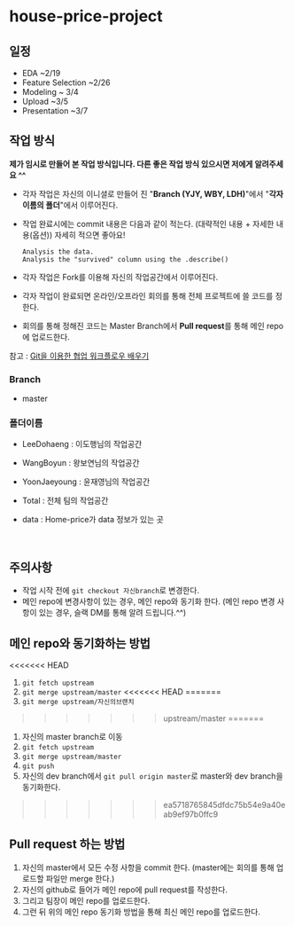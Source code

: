 # house-price-project

## 일정

- EDA ~2/19
- Feature Selection ~2/26
- Modeling ~ 3/4
- Upload ~3/5
- Presentation ~3/7




## 작업 방식

**제가 임시로 만들어 본 작업 방식입니다. 다른 좋은 작업 방식 있으시면 저에게 알려주세요 ^^**



- 각자 작업은 자신의 이니셜로 만들어 진 "**Branch (YJY, WBY, LDH)**"에서 "**각자 이름의 폴더**"에서  이루어진다.

- 작업 완료시에는 commit 내용은 다음과 같이 적는다. (대략적인 내용 + 자세한 내용(옵션)) 자세히 적으면 좋아요!

  ```
  Analysis the data.
  Analysis the "survived" column using the .describe()

  ```

- 각자 작업은 Fork를 이용해 자신의 작업공간에서 이루어진다. 



- 각자 작업이 완료되면 온라인/오프라인 회의를 통해 전체 프로젝트에 쓸 코드를 정한다.
- 회의를 통해 정해진 코드는 Master Branch에서 **Pull request**를 통해 메인 repo에 업로드한다. 


참고 : [Git을 이용한 협업 워크플로우 배우기](http://blog.appkr.kr/learn-n-think/comparing-workflows/)




### Branch

- master



### 폴더이름

- LeeDohaeng : 이도행님의 작업공간

- WangBoyun : 왕보연님의 작업공간

- YoonJaeyoung : 윤재영님의 작업공간

- Total : 전체 팀의 작업공간

- data : Home-price가 data 정보가 있는 곳

  ​

## 주의사항

- 작업 시작 전에 `git checkout 자신branch`로 변경한다.
- 메인 repo에 변경사항이 있는 경우, 메인 repo와 동기화 한다. (메인 repo 변경 사항이 있는 경우, 슬랙  DM를 통해 알려 드립니다.^^)




## 메인 repo와 동기화하는 방법

<<<<<<< HEAD
1. `git fetch upstream`
2. `git merge upstream/master`
<<<<<<< HEAD
=======
3. `git merge upstream/자신의브랜치`
>>>>>>> upstream/master
=======
1. 자신의 master branch로 이동
2. `git fetch upstream`
3. `git merge upstream/master`
4. `git push`
5. 자신의 dev branch에서 `git pull origin master`로 master와 dev branch을 동기화한다.
>>>>>>> ea5718765845dfdc75b54e9a40eab9ef97b0ffc9




## Pull request 하는 방법

1. 자신의 master에서 모든 수정 사항을 commit 한다. (master에는 회의를 통해 업로드할 파일만 merge 한다.)
2. 자신의 github로 들어가 메인 repo에 pull request를 작성한다.
3. 그리고 팀장이 메인 repo를 업로드한다. 
4. 그런 뒤 위의 메인 repo 동기화 방법을 통해 최신 메인 repo를 업로드한다. 

